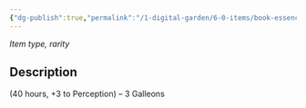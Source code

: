 ```yaml
---
{"dg-publish":true,"permalink":"/1-digital-garden/6-0-items/book-essence-of-the-arcane/","tags":["#item","#mundane","#book"]}
---
```


*Item type, rarity*

## Description

(40 hours, +3 to Perception) – 3 Galleons